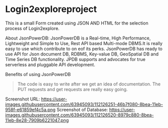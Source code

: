 # Login2exploreproject
This is a small Form created using JSON AND HTML for the selection process of Login2explore.

About JsonPowerDB:
JsonPowerDB is a Real-time, High Performance, Lightweight and Simple to Use, Rest API based Multi-mode DBMS.It is really easy to use which contribute to on eof its perks. JsonPowerDB has ready to use API for Json document DB, RDBMS, Key-value DB, GeoSpatial DB and Time Series DB functionality. JPDB supports and advocates for true serverless and pluggable API development.

Benefits of using JsonPowerDB
>The code is easy to write after we get an idea of documentation.
>The PUT requests and get requests are really easy going.

Screenshot URL:         https://user-images.githubusercontent.com/63945093/112126251-46b7f080-8bea-11eb-958f-e61859ef4c5a.png
Screenshot of Database: https://user-images.githubusercontent.com/63945093/112126520-8979c880-8bea-11eb-8e28-7909b6221047.png











